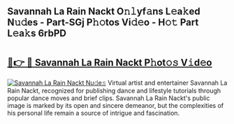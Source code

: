 ## Savannah La Rain Nackt O𝚗𝚕yf𝚊ns L𝚎a𝚔ed N𝚞𝚍es - Part-SGj P𝚑𝚘tos Vi𝚍𝚎o - H𝚘𝚝 Part L𝚎a𝚔s 6rbPD

# <h2><a href="http://kfbri2.oniu.top/?m=Savannah+La+Rain+Nackt">🔗👉 🔴 Savannah La Rain Nackt P𝚑ot𝚘𝚜 V𝚒d𝚎o</a></h2>

[![Savannah La Rain Nackt Nu𝚍e𝚜](https://i.imgur.com/0qMVB7G.gif)](http://kfbri2.oniu.top/?m=Savannah+La+Rain+Nackt)
Virtual artist and entertainer Savannah La Rain Nackt, recognized for publishing dance and lifestyle tutorials through popular dance moves and brief clips. Savannah La Rain Nackt's public image is marked by its open and sincere demeanor, but the complexities of his personal life remain a source of intrigue and fascination.  
